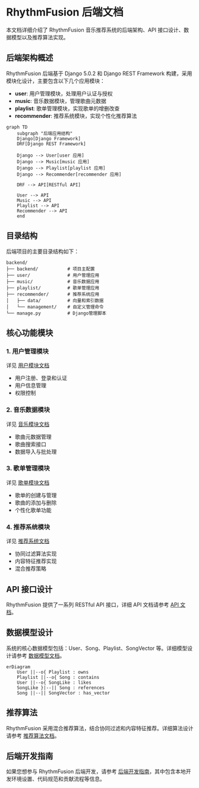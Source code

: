 # RhythmFusion 后端文档

本文档详细介绍了 RhythmFusion 音乐推荐系统的后端架构、API 接口设计、数据模型以及推荐算法实现。

## 后端架构概述

RhythmFusion 后端基于 Django 5.0.2 和 Django REST Framework 构建，采用模块化设计，主要包含以下几个应用模块：

- **user**: 用户管理模块，处理用户认证与授权
- **music**: 音乐数据模块，管理歌曲元数据
- **playlist**: 歌单管理模块，实现歌单的增删改查
- **recommender**: 推荐系统模块，实现个性化推荐算法

```mermaid
graph TD
    subgraph "后端应用结构"
    Django[Django Framework]
    DRF[Django REST Framework]
    
    Django --> User[user 应用]
    Django --> Music[music 应用]
    Django --> Playlist[playlist 应用]
    Django --> Recommender[recommender 应用]
    
    DRF --> API[RESTful API]
    
    User --> API
    Music --> API
    Playlist --> API
    Recommender --> API
    end
```

## 目录结构

后端项目的主要目录结构如下：

```
backend/
├── backend/           # 项目主配置
├── user/              # 用户管理应用
├── music/             # 音乐数据应用
├── playlist/          # 歌单管理应用
├── recommender/       # 推荐系统应用
│   ├── data/          # 向量和索引数据
│   └── management/    # 自定义管理命令
└── manage.py          # Django管理脚本
```

## 核心功能模块

### 1. 用户管理模块

详见 [用户模块文档](user.md)

- 用户注册、登录和认证
- 用户信息管理
- 权限控制

### 2. 音乐数据模块

详见 [音乐模块文档](music.md)

- 歌曲元数据管理
- 歌曲搜索接口
- 数据导入与批处理

### 3. 歌单管理模块

详见 [歌单模块文档](playlist.md)

- 歌单的创建与管理
- 歌曲的添加与删除
- 个性化歌单功能

### 4. 推荐系统模块

详见 [推荐系统文档](recommendation.md)

- 协同过滤算法实现
- 内容特征推荐实现
- 混合推荐策略

## API 接口设计

RhythmFusion 提供了一系列 RESTful API 接口，详细 API 文档请参考 [API 文档](../api_doc.md)。

## 数据模型设计

系统的核心数据模型包括：User、Song、Playlist、SongVector 等。详细模型设计请参考 [数据模型文档](models.md)。

```mermaid
erDiagram
    User ||--o{ Playlist : owns
    Playlist ||--o{ Song : contains
    User ||--o{ SongLike : likes
    SongLike }|--|| Song : references
    Song ||--|| SongVector : has_vector
```

## 推荐算法

RhythmFusion 采用混合推荐算法，结合协同过滤和内容特征推荐。详细算法设计请参考 [推荐算法文档](recommendation.md)。

## 后端开发指南

如果您想参与 RhythmFusion 后端开发，请参考 [后端开发指南](development.md)，其中包含本地开发环境设置、代码规范和贡献流程等信息。 
